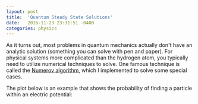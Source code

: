 ```yaml
---
layout: post
title:  'Quantum Steady State Solutions'
date:   2016-11-23 23:31:51 -0400
categories: physics
---
```

<p>As it turns out, most problems in quantum mechanics actually don't have an analytic solution (something you can solve with pen and paper). For physical systems more complicated than the hydrogen atom, you typically need to utilize numerical techniques to solve. One famous technique is called the <a href="https://en.wikipedia.org/wiki/Numerov's_method" target="_blank">Numerov algorithm</a>, which I implemented to solve some special cases.</p>

<p>The plot below is an example that shows the probability of finding a particle within an electric potential:</p>

<!--<a href="https://github.com/LeNPaul/computational-physics/tree/master/HW4/EX1" target="_blank"><img src="{{ site.github.url }}/assets/img/work/proj-4/quantum-code.png"></a>-->
